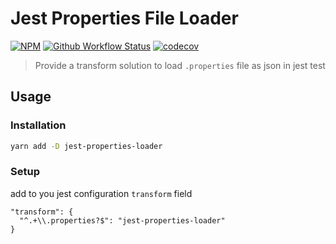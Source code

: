 # Jest Properties File Loader

[![NPM](https://img.shields.io/npm/v/jest-properties-loader.svg)](https://www.npmjs.com/package/jest-properties-loader)
[![Github Workflow Status](https://github.com/aquariuslt/jest-properties-loader/workflows/Node%20CI/badge.svg)](https://github.com/aquariuslt/jest-properties-loader)
[![codecov](https://codecov.io/gh/aquariuslt/jest-properties-loader/branch/master/graph/badge.svg)](https://codecov.io/gh/aquariuslt/jest-properties-loader)

> Provide a transform solution to load `.properties` file as json in jest test


## Usage


### Installation

```bash
yarn add -D jest-properties-loader
```

### Setup

add to you jest configuration `transform` field

```
"transform": {
  "^.+\\.properties?$": "jest-properties-loader"
}
```
